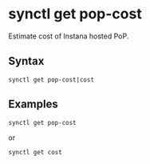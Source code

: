 # synctl get pop-cost

Estimate cost of Instana hosted PoP.

## Syntax
```
synctl get pop-cost|cost
```

## Examples
```
synctl get pop-cost
```

or
```
synctl get cost
```
